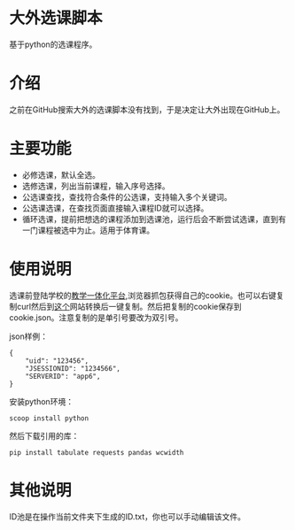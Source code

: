 # 大外选课脚本

基于python的选课程序。

# 介绍

之前在GitHub搜索大外的选课脚本没有找到，于是决定让大外出现在GitHub上。

# 主要功能

- 必修选课，默认全选。
- 选修选课，列出当前课程，输入序号选择。
- 公选课查找，查找符合条件的公选课，支持输入多个关键词。
- 公选课选课，在查找页面直接输入课程ID就可以选择。
- 循环选课，提前把想选的课程添加到选课池，运行后会不断尝试选课，直到有一门课程被选中为止。适用于体育课。



# 使用说明

选课前登陆学校的[教学一体化平台](http://jwgl.jiaowu.dlufl.edu.cn/jxjsxsd/xsxk/xklc_list),浏览器抓包获得自己的cookie。也可以右键复制curl然后到[这个](https://curlconverter.com/)网站转换后一键复制。然后把复制的cookie保存到cookie.json。注意复制的是单引号要改为双引号。

json样例：

```
{
    "uid": "123456",
    "JSESSIONID": "1234566",
    "SERVERID": "app6",
}
```

安装python环境：

```
scoop install python
```

然后下载引用的库：

```
pip install tabulate requests pandas wcwidth

```

# 其他说明

ID池是在操作当前文件夹下生成的ID.txt，你也可以手动编辑该文件。

